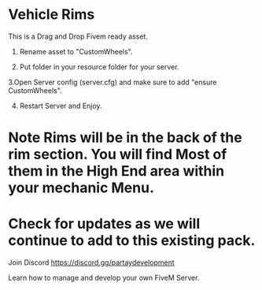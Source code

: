 # Vehicle Rims
 
This is a Drag and Drop Fivem ready asset.

1. Rename asset to "CustomWheels".

2. Put folder in your resource folder for your server.

3.Open Server config (server.cfg) and make sure to add "ensure CustomWheels". 

4. Restart Server and Enjoy.
 

# Note Rims will be in the back of the rim section. You will find Most of them in the High End area within your mechanic Menu.


# Check for updates as we will continue to add to this existing pack.


Join Discord
https://discord.gg/partaydevelopment

Learn how to manage and develop your own FiveM Server.
